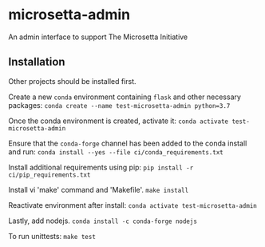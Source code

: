 # microsetta-admin
An admin interface to support The Microsetta Initiative

## Installation

Other projects should be installed first.

Create a new `conda` environment containing `flask` and other necessary packages:
`conda create --name test-microsetta-admin python=3.7`

Once the conda environment is created, activate it:
`conda activate test-microsetta-admin`

Ensure that the `conda-forge` channel has been added to the conda install and run:
`conda install --yes --file ci/conda_requirements.txt`

Install additional requirements using pip:
`pip install -r ci/pip_requirements.txt`

Install vi 'make' command and 'Makefile'.
`make install`

Reactivate environment after install:
`conda activate test-microsetta-admin`

Lastly, add nodejs.
`conda install -c conda-forge nodejs`

To run unittests:
`make test`
